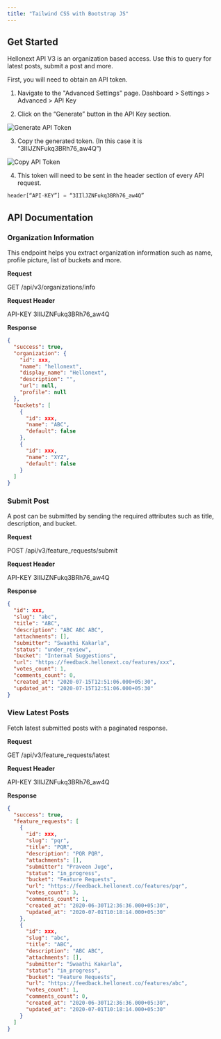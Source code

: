 ```yaml
---
title: "Tailwind CSS with Bootstrap JS"
---
```


## Get Started

Hellonext API V3 is an organization based access. Use this to query for latest posts, submit a post and more.

First, you will need to obtain an API token.

1. Navigate to the "Advanced Settings" page. Dashboard > Settings > Advanced > API Key

2. Click on the “Generate” button in the API Key section.

![Generate API Token](image1.png)

3. Copy the generated token. (In this case it is “3IIlJZNFukq3BRh76_aw4Q”)

![Copy API Token](image2.png)

4. This token will need to be sent in the header section of every API request.

```js
header[“API-KEY”] = “3IIlJZNFukq3BRh76_aw4Q”
```

## API Documentation

### Organization Information

This endpoint helps you extract organization information such as name, profile picture, list of buckets and more.

**Request**

GET /api/v3/organizations/info

**Request Header**

API-KEY 3IIlJZNFukq3BRh76_aw4Q

**Response**

```json
{
  "success": true,
  "organization": {
    "id": xxx,
    "name": "hellonext",
    "display_name": "Hellonext",
    "description": "",
    "url": null,
    "profile": null
  },
  "buckets": [
    {
      "id": xxx,
      "name": "ABC",
      "default": false
    },
    {
      "id": xxx,
      "name": "XYZ",
      "default": false
    }
  ]
}
```

### Submit Post

A post can be submitted by sending the required attributes such as title, description, and bucket.

**Request**

POST /api/v3/feature_requests/submit

**Request Header**

API-KEY 3IIlJZNFukq3BRh76_aw4Q

**Response**

```json
{
  "id": xxx,
  "slug": "abc",
  "title": "ABC",
  "description": "ABC ABC ABC",
  "attachments": [],
  "submitter": "Swaathi Kakarla",
  "status": "under_review",
  "bucket": "Internal Suggestions",
  "url": "https://feedback.hellonext.co/features/xxx",
  "votes_count": 1,
  "comments_count": 0,
  "created_at": "2020-07-15T12:51:06.000+05:30",
  "updated_at": "2020-07-15T12:51:06.000+05:30"
}
```

### View Latest Posts

Fetch latest submitted posts with a paginated response.

**Request**

GET /api/v3/feature_requests/latest

**Request Header**

API-KEY 3IIlJZNFukq3BRh76_aw4Q

**Response**

```json
{
  "success": true,
  "feature_requests": [
    {
      "id": xxx,
      "slug": "pqr",
      "title": "PQR",
      "description": "PQR PQR",
      "attachments": [],
      "submitter": "Praveen Juge",
      "status": "in_progress",
      "bucket": "Feature Requests",
      "url": "https://feedback.hellonext.co/features/pqr",
      "votes_count": 3,
      "comments_count": 1,
      "created_at": "2020-06-30T12:36:36.000+05:30",
      "updated_at": "2020-07-01T10:18:14.000+05:30"
    },
    {
      "id": xxx,
      "slug": "abc",
      "title": "ABC",
      "description": "ABC ABC",
      "attachments": [],
      "submitter": "Swaathi Kakarla",
      "status": "in_progress",
      "bucket": "Feature Requests",
      "url": "https://feedback.hellonext.co/features/abc",
      "votes_count": 1,
      "comments_count": 0,
      "created_at": "2020-06-30T12:36:36.000+05:30",
      "updated_at": "2020-07-01T10:18:14.000+05:30"
    }
  ]
}
```
